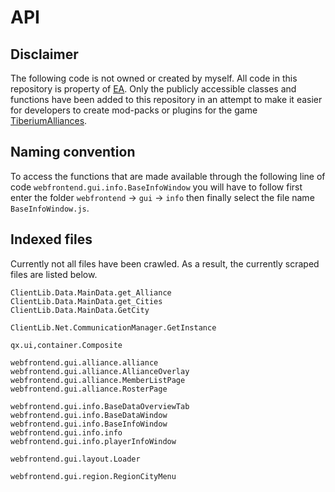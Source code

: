 # API

## Disclaimer

The following code is not owned or created by myself. All code in this repository is property of [EA](ea.com). Only the publicly accessible classes and functions have been added to this repository in an attempt to make it easier for developers to create mod-packs or plugins for the game [TiberiumAlliances](http://tiberiumalliances.com/). 

## Naming convention 

To access the functions that are made available through the following line of code `webfrontend.gui.info.BaseInfoWindow` you will have to follow first enter the folder `webfrontend` -> `gui` -> `info` then finally select the file name `BaseInfoWindow.js`.

## Indexed files

Currently not all files have been crawled. As a result, the currently scraped files are listed below.

```
ClientLib.Data.MainData.get_Alliance
ClientLib.Data.MainData.get_Cities
ClientLib.Data.MainData.GetCity

ClientLib.Net.CommunicationManager.GetInstance

qx.ui,container.Composite

webfrontend.gui.alliance.alliance
webfrontend.gui.alliance.AllianceOverlay
webfrontend.gui.alliance.MemberListPage
webfrontend.gui.alliance.RosterPage

webfrontend.gui.info.BaseDataOverviewTab
webfrontend.gui.info.BaseDataWindow
webfrontend.gui.info.BaseInfoWindow
webfrontend.gui.info.info
webfrontend.gui.info.playerInfoWindow

webfrontend.gui.layout.Loader

webfrontend.gui.region.RegionCityMenu

```